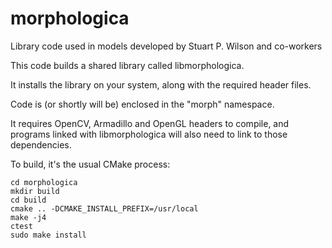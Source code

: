# morphologica

Library code used in models developed by Stuart P. Wilson and co-workers

This code builds a shared library called libmorphologica.

It installs the library on your system, along with the required header
files.

Code is (or shortly will be) enclosed in the "morph" namespace.

It requires OpenCV, Armadillo and OpenGL headers to compile, and
programs linked with libmorphologica will also need to link to those
dependencies.

To build, it's the usual CMake process:

```
cd morphologica
mkdir build
cd build
cmake .. -DCMAKE_INSTALL_PREFIX=/usr/local
make -j4
ctest
sudo make install
```
